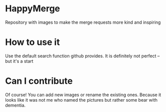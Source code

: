 # HappyMerge
Repository with images to make the merge requests more kind and inspiring

# How to use it
Use the default search function github provides. It is definitely not perfect – but it's a start

# Can I contribute
Of course! You can add new images or rename the existing ones. Because it looks like it was not me who named the pictures but rather some bear with dementia.
